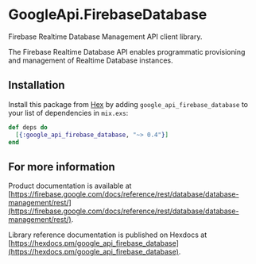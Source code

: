 # GoogleApi.FirebaseDatabase

Firebase Realtime Database Management API client library.

The Firebase Realtime Database API enables programmatic provisioning and management of Realtime Database instances.

## Installation

Install this package from [Hex](https://hex.pm) by adding
`google_api_firebase_database` to your list of dependencies in `mix.exs`:

```elixir
def deps do
  [{:google_api_firebase_database, "~> 0.4"}]
end
```

## For more information

Product documentation is available at [https://firebase.google.com/docs/reference/rest/database/database-management/rest/](https://firebase.google.com/docs/reference/rest/database/database-management/rest/).

Library reference documentation is published on Hexdocs at
[https://hexdocs.pm/google_api_firebase_database](https://hexdocs.pm/google_api_firebase_database).
